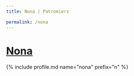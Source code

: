 ```yaml
---
title: Nona | Patromierz

permalink: /nona
---
```


# [Nona](https://patronite.pl/nona)

{% include profile.md name="nona" prefix="n" %}
